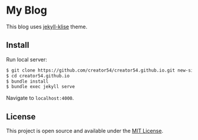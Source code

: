# My Blog

This blog uses <a href="https://github.com/piharpi/jekyll-klise" target="_blank" rel="noopener">jekyll-klise</a> theme.

## Install

Run local server:

```bash
$ git clone https://github.com/creator54/creator54.github.io.git new-site
$ cd creator54.github.io
$ bundle install
$ bundle exec jekyll serve
```

Navigate to `localhost:4000`.

## License

This project is open source and available under the [MIT License](LICENSE).

